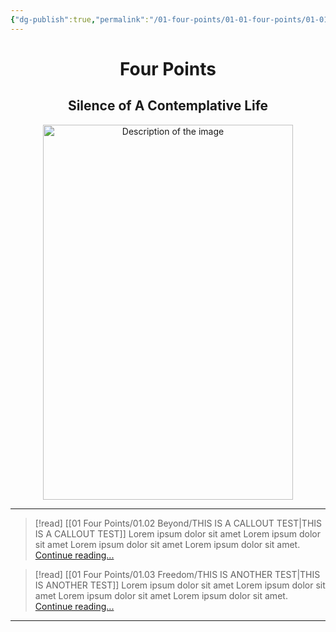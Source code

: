 ```yaml
---
{"dg-publish":true,"permalink":"/01-four-points/01-01-four-points/01-01-01-four-points/"}
---
```


<div style="text-align: center;">
	<h1>Four Points</h1>
	<h2>Silence of A Contemplative Life</h2>
    <img src="https://i.imgur.com/ltrHco6_d.jpg?maxwidth=520&shape=thumb&fidelity=high" alt="Description of the image" width="400" height="600">
</div>

<hr>

> [!read] [[01 Four Points/01.02 Beyond/THIS IS A CALLOUT TEST\|THIS IS A CALLOUT TEST]]
> Lorem ipsum dolor sit amet Lorem ipsum dolor sit amet Lorem ipsum dolor sit amet Lorem ipsum dolor sit amet. [Continue reading...][01.01.01>]

> [!read] [[01 Four Points/01.03 Freedom/THIS IS ANOTHER TEST\|THIS IS ANOTHER TEST]]
> Lorem ipsum dolor sit amet Lorem ipsum dolor sit amet Lorem ipsum dolor sit amet Lorem ipsum dolor sit amet. [Continue reading...][01.01.02>]




___
[01.01.01>]: https://circumscribedman.xyz/01-four-points/01-02-beyond/this-is-a-callout-test/
[01.01.02>]: https://circumscribedman.xyz/01-four-points/01-03-freedom/this-is-another-test/

